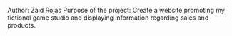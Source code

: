 Author: Zaid Rojas
Purpose of the project: Create a website promoting my fictional game studio and displaying information regarding sales and products.